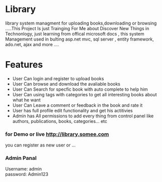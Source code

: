 # Library
library system managment for uploading books,downloading or browsing 
.....This Project Is just Trainging For Me about Discover New Things in Technonlogy,
just learning from offical microsoft docs ,
this system Management used in bulting asp.net mvc, sql server , entity framework, ado.net, ajax and more ....


# Features
* User Can login and register to upload books
* User Can browse and download the avaliable books
* User Can Search for specfic book with auto complete to help him
* User Can using tags with categories to get all interesting books about what he want
* User Can Leave a comment or feedback in the book and rate it
* User has full profile edit functionality and get his actitivies
* Admin has All permissions to add every thing from control panel like authors, publications, books, categories... etc


### for Demo or live http://library.somee.com 
you can register as new user or ...

### Admin Panal <br/>
Username: admin <br/>
password: Admin123
